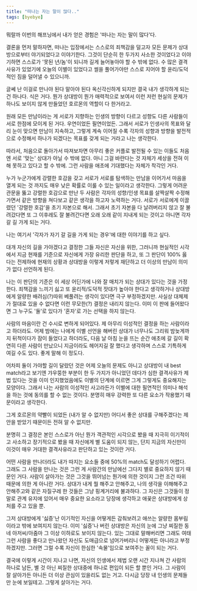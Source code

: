 ```yaml
---
title: "떠나는 자는 말이 많다.."
tags: [byebye]
---
```


뭐랄까 이번의 해프닝에서 내가 얻은 경험은 '떠나는 자는 말이 많다'다.

결론을 먼저 말하자면, 떠나는 입장에서는 스스로의 죄책감을 덜고자 모든 문제가 상대방으로부터 야기되었다고 이야기한다. 그것이 단순히 한 두가지 사소한 것이었다고 이야기하면 스스로가 '못된 년/놈'이 되니까 길게 늘어놓아야 할 수 밖에 없다. 수 많은 결격사유가 있었기에 오늘의 이별이 있었다고 썰을 풀어가야만 스스로 지어야 할 윤리/도덕적인 짐을 덜어낼 수 있으니까.

글쎄 난 이걸로 만나야 된다 말아야 된다 옥신각신하게 되지만 결국 내가 생각하게 되는 건 하나다. 식은 거다. 뭔가 상대방이 뭔가 매력적으로 보여서 이런 저런 현실의 문제가 하나도 보이지 않게 만들었던 호르몬의 역할이 다 한거라고. 

원래 모든 만남이라는 게 서로가 지향하는 인생의 방향이 다르고 성향도 다른 사람들이 서로 한점에 모이게 된 거다. 우연이었든 필연이었든. 그래서 서로가 인생사의 목표와 달리 눈이 맞으면 만남이 지속하고, 그렇게 계속 이어질 수록 각자의 성향과 방향을 발전적으로 수정해서 하나가 되겠다는 목표를 갖게 되는 거라고 나는 생각한다. 

따라서, 처음으로 돌아가서 따져보자면 아무리 좋은 커플로 발전될 수 있는 이들도 처음엔 서로 '맞는' 상대가 아닐 수 밖에 없다. 아니 그걸 바란다는 것 자체가 세상을 전혀 이해 못하고 있다고 할 수 밖에. 그런 사람을 애초에 기대했다는 자체가 착각인 거다. 

누가 누군가에게 강렬한 호감을 갖고 서로가 서로를 탐색하는 만남을 이어가서 마음을 열게 되는 것 까지도 매우 낮은 확률로 이룰 수 있는 일이라고 생각한다. 그렇게 어려운 관문을 뚫고 강렬한 호감으로 만난 두 사람은 각자의 성향/인생 목표를 살짝살짝 수정해가면서 같은 방향을 쳐다보고 같은 생각을 하고자 노력하는 거다. 서로가 서로에게 이끌렸던 '강렬한 호감'을 초기 자본으로 해서. 그래서 초기 자본을 다 날려버리지 않고 잘 불려갔다면 또 그 이후레도 잘 불려간다면 오래 오래 같이 지내게 되는 것이고 아니면 각자 갈 길 가게 되는 거다.

나는 여기서 '각자가 자기 갈 길을 가게 되는 경우'에 대한 이야기를 하고 싶다. 

대개 자신의 길을 가야겠다고 결정한 그들 자신은 자신을 위한, 그러니까 현실적인 시각에서 지금 현재를 기준으로 자신에게 가장 유리한 판단을 하고, 또 그 판단이 100% 옳다는 전제하에 현재의 상황과 상대방을 이렇게 저렇게 재단하고 더 이상의 만남이 의미가 없다 선언하게 된다. 

나는 이 판단의 기준은 이 세상 어딘가에 나와 잘 매치가 되는 상대가 있다는 것을 가정한다. 죄책감을 느끼기 싫고 또 윤리적/도덕적 잣대가 높아야 한다고 생각하거나 상대방에게 알량한 배려심(?)따위 베풀려는 생각이 있다면 극구 부정하겠지만. 사실상 대체제가 절대로 있을 수 없다면 이런 무모한(?) 결정은 내리지 않는다. 이미 이 판에 들어왔다면 그 누구도 '둘'로 있다가 '혼자'로 가는 선택을 하지 않는다. 

사람의 마음이란 건 수시로 변하게 되어있다. 제 아무리 이성적인 결정을 하는 사람이라고 하더라도. 어제 밤에는 나에게 이별 선언을 해버린 상대가 너무나도 그리워 밤늦게까지 뒤척이다가 잠이 들었다고 하더라도, 다음 날 아침 눈을 뜨는 순간 애초에 갈 길이 확연히 다른 사람이 만났으니 지금이라도 헤어지길 잘 했다고 생각하며 스스로 기특하게 여길 수도 있다. 좋게 말해 이 정도다.

어차피 둘이 가야할 길이 달랐던 것은 어제 오늘의 문제도 아니고 상대방이 내 best match라고 보기엔 갸우뚱한 부분이 한 두 가지가 아니었던 데다가 심한 결격사유가 제법 있다는 것을 이미 인지했었음에도 이별의 단계에 이르면 그게 그렇게도 중요해지는 모양이다. 그래서 나는 사람의 이성적인 사고라든가 이별에 대한 필연적인 의미나 해석을 하는 것에 동의를 할 수 없는 것이다. 분명히 매우 강력한 또 다른 요소가 작용했기 때문이라고 생각한다.

그게 호르몬의 약빨이 되었든 (내가 알 수 없지만) 어디서 좋은 상대를 구해주겠다는 제안을 받았기 때문이든 전혀 알 수 없지만.

분명히 그 결정은 본인 스스로가 아닌 뭔가 객관적인 시각으로 봤을 때 지극히 이기적이고 사소하고 장기적으로 봤을 때 자신에게 별 도움이 되지 않는, 단지 지금의 자신만이 이것이 매우 거대한 결격사유라고 판단하고 있는 것이란 거다. 

어떤 사람을 만나더라도 내가 따지는 요소들 중에 50%의 match도 달성하기 어렵다. 그래도 그 사람을 만나는 것은 그런 게 사람간의 만남에선 그다지 별로 중요하지 않기 때문인 거다. 사람이 살아가는 것은 그것을 뛰어넘는 뭔가에 의한 것이지 그런 조건 따위 때문에 의한 게 아니란 거다. 상대가 내게 뭘 해주고 안해주고, 나의 생각을 이해해주고 안해주고와 같은 자질구레 한 것들은 그냥 핑계거리에 불과하다. 그 자신은 그것들이 정말로 관계 유지에 있어서 매우 중요한 요소라고 당장에 생각하고 애꿎은 상대방에게 상처를 주고 있을 뿐.

그저 상대방에게 '싫증'난 이기적인 자신을 어떻게든 감춰보려고 애쓰는 알량한 몸부림이라고 밖에 보여지지 않는다. 이미 '싫증'나 버린 상대방은 자신의 눈에 그냥 찌질한 동네 아저씨/아줌마 그 이상 이하로도 보이지 않는다. 있는 그대로 말해버리면 그래도 여태 그런 사람을 좋다고 만나왔던 자신도 도매급으로 넘어가버리니 어떻게든 아니라고 부정하겠지만. 그러면 그럴 수록 자신이 한심한 '속물'임으로 보여주는 꼴이 되는 거다.

결국에 이렇게 시간이 지나고 나면, 자신의 인생에서 제법 오랜 시간 지나쳐 간 사람의 하나로 남든, 별 것 아닌 찌질한 상대중에 하나로 편입이 되든 할 뿐인 거다. 그 사람이 잘 살아가든 아니든 더 이상 관심이 있을리도 없는 거고. 다시금 당장 내 인생의 문제들만 눈에 보일테고. 그렇게 살아가는 거다.
